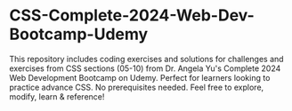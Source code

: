 # CSS-Complete-2024-Web-Dev-Bootcamp-Udemy
This repository includes coding exercises and solutions for challenges and exercises from CSS sections (05-10) from Dr. Angela Yu's Complete 2024 Web Development Bootcamp on Udemy. Perfect for learners looking to practice advance CSS. No prerequisites needed. Feel free to explore, modify, learn &amp; reference!
